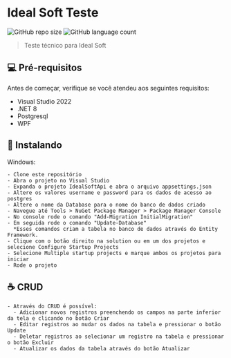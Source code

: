 # Ideal Soft Teste

![GitHub repo size](https://img.shields.io/github/repo-size/iuricode/README-template?style=for-the-badge)
![GitHub language count](https://img.shields.io/github/languages/count/iuricode/README-template?style=for-the-badge)

> Teste técnico para Ideal Soft

## 💻 Pré-requisitos

Antes de começar, verifique se você atendeu aos seguintes requisitos:

- Visual Studio 2022
- .NET 8
- Postgresql
- WPF

## 🚀 Instalando

Windows:

```
- Clone este repositório
- Abra o projeto no Visual Studio
- Expanda o projeto IdealSoftApi e abra o arquivo appsettings.json
- Altere os valores username e password para os dados de acesso ao postgres
- Altere o nome da Database para o nome do banco de dados criado
- Navegue até Tools > NuGet Package Manager > Package Manager Console
- No console rode o comando "Add-Migration InitialMigration"
- Em seguida rode o comando "Update-Database"
  *Esses comandos criam a tabela no banco de dados através do Entity Framework.
- Clique com o botão direito na solution ou em um dos projetos e selecione Configure Startup Projects
- Selecione Multiple startup projects e marque ambos os projetos para iniciar
- Rode o projeto
```

## ☕ CRUD

```
- Através do CRUD é possível:
  - Adicionar novos registros preenchendo os campos na parte inferior da tela e clicando no botão Criar
  - Editar registros ao mudar os dados na tabela e pressionar o botão Update
  - Deletar registros ao selecionar um registro na tabela e pressionar o botão Excluir
  - Atualizar os dados da tabela através do botão Atualizar
```
